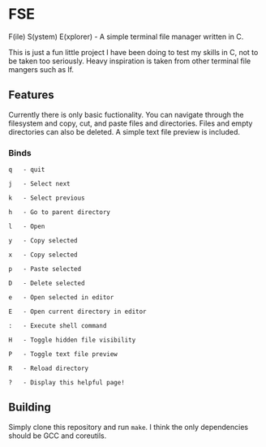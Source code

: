 # FSE

F(ile) S(ystem) E(xplorer) - A simple terminal file manager written in C.

This is just a fun little project I have been doing to test my skills in C, not to be taken too seriously. Heavy inspiration is taken from other terminal file mangers such as lf.

## Features

Currently there is only basic fuctionality. You can navigate through the filesystem and copy, cut, and paste files and directories. Files and empty directories can also be deleted. A simple text file preview is included.

### Binds
```
q	- quit

j	- Select next

k	- Select previous

h	- Go to parent directory

l	- Open

y	- Copy selected

x	- Copy selected

p	- Paste selected

D	- Delete selected

e	- Open selected in editor

E	- Open current directory in editor

:	- Execute shell command

H	- Toggle hidden file visibility

P	- Toggle text file preview

R	- Reload directory

?	- Display this helpful page!
```
## Building

Simply clone this repository and run `make`. I think the only dependencies should be GCC and coreutils.
